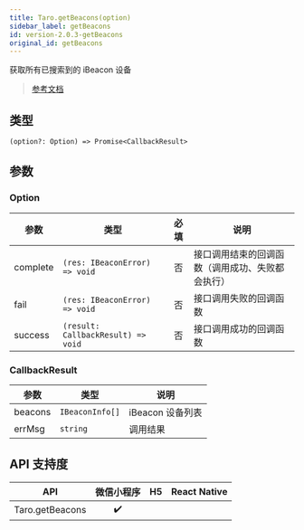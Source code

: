 ```yaml
---
title: Taro.getBeacons(option)
sidebar_label: getBeacons
id: version-2.0.3-getBeacons
original_id: getBeacons
---
```


获取所有已搜索到的 iBeacon 设备

> [参考文档](https://developers.weixin.qq.com/miniprogram/dev/api/device/ibeacon/wx.getBeacons.html)

## 类型

```tsx
(option?: Option) => Promise<CallbackResult>
```

## 参数

### Option

| 参数 | 类型 | 必填 | 说明 |
| --- | --- | :---: | --- |
| complete | `(res: IBeaconError) => void` | 否 | 接口调用结束的回调函数（调用成功、失败都会执行） |
| fail | `(res: IBeaconError) => void` | 否 | 接口调用失败的回调函数 |
| success | `(result: CallbackResult) => void` | 否 | 接口调用成功的回调函数 |

### CallbackResult

| 参数 | 类型 | 说明 |
| --- | --- | --- |
| beacons | `IBeaconInfo[]` | iBeacon 设备列表 |
| errMsg | `string` | 调用结果 |

## API 支持度

| API | 微信小程序 | H5 | React Native |
| :---: | :---: | :---: | :---: |
| Taro.getBeacons | ✔️ |  |  |
